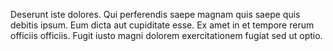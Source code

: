 Deserunt iste dolores.
Qui perferendis saepe magnam quis saepe quis debitis ipsum.
Eum dicta aut cupiditate esse.
Ex amet in et tempore rerum officiis officiis.
Fugit iusto magni dolorem exercitationem fugiat sed ut optio.